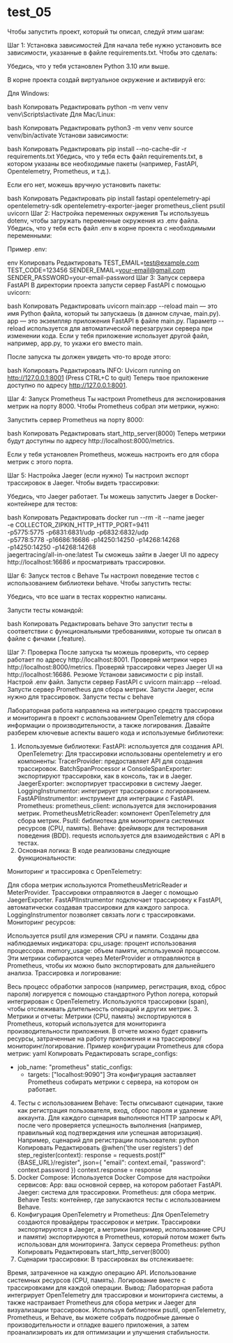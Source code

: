# test_05


Чтобы запустить проект, который ты описал, следуй этим шагам:

Шаг 1: Установка зависимостей
Для начала тебе нужно установить все зависимости, указанные в файле requirements.txt. Чтобы это сделать:

Убедись, что у тебя установлен Python 3.10 или выше.

В корне проекта создай виртуальное окружение и активируй его:

Для Windows:

bash
Копировать
Редактировать
python -m venv venv
venv\Scripts\activate
Для Mac/Linux:

bash
Копировать
Редактировать
python3 -m venv venv
source venv/bin/activate
Установи зависимости:

bash
Копировать
Редактировать
pip install --no-cache-dir -r requirements.txt
Убедись, что у тебя есть файл requirements.txt, в котором указаны все необходимые пакеты (например, FastAPI, Opentelemetry, Prometheus, и т.д.).

Если его нет, можешь вручную установить пакеты:

bash
Копировать
Редактировать
pip install fastapi opentelemetry-api opentelemetry-sdk opentelemetry-exporter-jaeger prometheus_client psutil uvicorn
Шаг 2: Настройка переменных окружения
Ты используешь dotenv, чтобы загружать переменные окружения из .env файла. Убедись, что у тебя есть файл .env в корне проекта с необходимыми переменными:

Пример .env:

env
Копировать
Редактировать
TEST_EMAIL=test@example.com
TEST_CODE=123456
SENDER_EMAIL=your-email@gmail.com
SENDER_PASSWORD=your-email-password
Шаг 3: Запуск сервера FastAPI
В директории проекта запусти сервер FastAPI с помощью uvicorn:

bash
Копировать
Редактировать
uvicorn main:app --reload
main — это имя Python файла, который ты запускаешь (в данном случае, main.py).
app — это экземпляр приложения FastAPI в файле main.py.
Параметр --reload используется для автоматической перезагрузки сервера при изменении кода.
Если у тебя приложение использует другой файл, например, app.py, то укажи его вместо main.

После запуска ты должен увидеть что-то вроде этого:

bash
Копировать
Редактировать
INFO:     Uvicorn running on http://127.0.0.1:8001 (Press CTRL+C to quit)
Теперь твое приложение доступно по адресу http://127.0.0.1:8001.

Шаг 4: Запуск Prometheus
Ты настроил Prometheus для экспонирования метрик на порту 8000. Чтобы Prometheus собрал эти метрики, нужно:

Запустить сервер Prometheus на порту 8000:

bash
Копировать
Редактировать
start_http_server(8000)
Теперь метрики будут доступны по адресу http://localhost:8000/metrics.

Если у тебя установлен Prometheus, можешь настроить его для сбора метрик с этого порта.

Шаг 5: Настройка Jaeger (если нужно)
Ты настроил экспорт трассировок в Jaeger. Чтобы видеть трассировки:

Убедись, что Jaeger работает. Ты можешь запустить Jaeger в Docker-контейнере для тестов:

bash
Копировать
Редактировать
docker run --rm -it --name jaeger \
  -e COLLECTOR_ZIPKIN_HTTP_HTTP_PORT=9411 \
  -p5775:5775 -p6831:6831/udp -p6832:6832/udp \
  -p5778:5778 -p16686:16686 -p14250:14250 -p14268:14268 \
  -p14250:14250 -p14268:14268 \
  jaegertracing/all-in-one:latest
Ты сможешь зайти в Jaeger UI по адресу http://localhost:16686 и просматривать трассировки.

Шаг 6: Запуск тестов с Behave
Ты настроил поведение тестов с использованием библиотеки behave. Чтобы запустить тесты:

Убедись, что все шаги в тестах корректно написаны.

Запусти тесты командой:

bash
Копировать
Редактировать
behave
Это запустит тесты в соответствии с функциональными требованиями, которые ты описал в файле с фичами (.feature).

Шаг 7: Проверка
После запуска ты можешь проверить, что сервер работает по адресу http://localhost:8001.
Проверяй метрики через http://localhost:8000/metrics.
Проверяй трассировки через Jaeger UI на http://localhost:16686.
Резюме
Установи зависимости с pip install.
Настрой .env файл.
Запусти сервер FastAPI с uvicorn main:app --reload.
Запусти сервер Prometheus для сбора метрик.
Запусти Jaeger, если нужно для трассировок.
Запусти тесты с behave









Лабораторная работа направлена на интеграцию средств трассировки и мониторинга в проект с использованием OpenTelemetry для сбора информации о производительности, а также логирования. Давайте разберем ключевые аспекты вашего кода и используемые библиотеки:

1. Используемые библиотеки:
FastAPI: используется для создания API.
OpenTelemetry:
Для трассировки использованы opentelemetry и его компоненты:
TracerProvider: предоставляет API для создания трассировок.
BatchSpanProcessor и ConsoleSpanExporter: экспортируют трассировки, как в консоль, так и в Jaeger.
JaegerExporter: экспортирует трассировки в систему Jaeger.
LoggingInstrumentor: интегрирует трассировки с логированием.
FastAPIInstrumentor: инструмент для интеграции с FastAPI.
Prometheus:
prometheus_client: используется для экспонирования метрик.
PrometheusMetricReader: компонент OpenTelemetry для сбора метрик.
Psutil: библиотека для мониторинга системных ресурсов (CPU, память).
Behave: фреймворк для тестирования поведения (BDD).
requests используется для взаимодействия с API в тестах.
2. Основная логика:
В коде реализованы следующие функциональности:

Мониторинг и трассировка с OpenTelemetry:

Для сбора метрик используются PrometheusMetricReader и MeterProvider.
Трассировки отправляются в Jaeger с помощью JaegerExporter.
FastAPIInstrumentor подключает трассировку к FastAPI, автоматически создавая трассировки для каждого запроса.
LoggingInstrumentor позволяет связать логи с трассировками.
Мониторинг ресурсов:

Используется psutil для измерения CPU и памяти. Созданы два наблюдаемых индикатора:
cpu_usage: процент использования процессора.
memory_usage: объем памяти, используемой процессом.
Эти метрики собираются через MeterProvider и отправляются в Prometheus, чтобы их можно было экспортировать для дальнейшего анализа.
Трассировка и логирование:

Весь процесс обработки запросов (например, регистрация, вход, сброс пароля) логируется с помощью стандартного Python логера, который интегрирован с OpenTelemetry.
Используются трассировки (span), чтобы отслеживать длительность операций и других метрик.
3. Метрики и отчеты:
Метрики (CPU, память) экспортируются в Prometheus, который используется для мониторинга производительности приложения.
В отчете можно будет сравнить ресурсы, затраченные на работу приложения и на трассировку/мониторинг/логирование.
Пример конфигурации Prometheus для сбора метрик:
yaml
Копировать
Редактировать
scrape_configs:
  - job_name: "prometheus"
    static_configs:
      - targets: ["localhost:9090"]
Эта конфигурация заставляет Prometheus собирать метрики с сервера, на котором он работает.
4. Тесты с использованием Behave:
Тесты описывают сценарии, такие как регистрация пользователя, вход, сброс пароля и удаление аккаунта.
Для каждого сценария выполняются HTTP запросы к API, после чего проверяется успешность выполнения (например, правильный код подтверждения или успешная авторизация).
Например, сценарий для регистрации пользователя:
python
Копировать
Редактировать
@when('the user registers')
def step_register(context):
   response = requests.post(f"{BASE_URL}/register", json={
       "email": context.email,
       "password": context.password
   })
   context.response = response
5. Docker Compose:
Используется Docker Compose для настройки сервисов:
App: ваш основной сервер, на котором работает FastAPI.
Jaeger: система для трассировки.
Prometheus: для сбора метрик.
Behave Tests: контейнер, где запускаются тесты с использованием Behave.
6. Конфигурация OpenTelemetry и Prometheus:
Для OpenTelemetry создаются провайдеры трассировок и метрик.
Трассировки экспортируются в Jaeger, а метрики (например, использование CPU и памяти) экспортируются в Prometheus, который потом может быть использован для мониторинга.
Запуск сервера Prometheus:
python
Копировать
Редактировать
start_http_server(8000)
7. Сценарии трассировки:
В трассировках вы отслеживаете:

Время, затраченное на каждую операцию API.
Использование системных ресурсов (CPU, память).
Логирование вместе с трассировками для каждой операции.
Вывод:
Лабораторная работа интегрирует OpenTelemetry для трассировки и мониторинга системы, а также настраивает Prometheus для сбора метрик и Jaeger для визуализации трассировок. Используя библиотеки psutil, openTelemetry, Prometheus, и Behave, вы можете собрать подробные данные о производительности и отладке вашего приложения, а затем проанализировать их для оптимизации и улучшения стабильности.